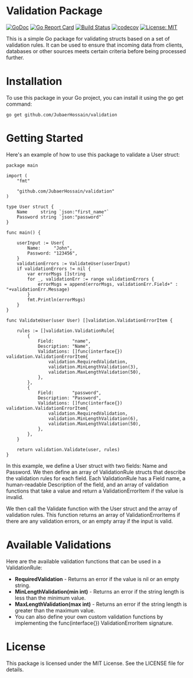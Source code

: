 # Validation Package

[![GoDoc](https://godoc.org/github.com/JubaerHossain/go-validation/validation?status.svg)](https://godoc.org/github.com/JubaerHossain/go-validation/validation)
[![Go Report Card](https://goreportcard.com/badge/github.com/JubaerHossain/go-validation)](https://goreportcard.com/report/github.com/JubaerHossain/go-validation)
[![Build Status](https://travis-ci.org/JubaerHossain/go-validation.svg?branch=master)](https://travis-ci.org/JubaerHossain/go-validation)
[![codecov](https://codecov.io/gh/JubaerHossain/go-validation/branch/master/graph/badge.svg)](https://codecov.io/gh/JubaerHossain/go-validation)
[![License: MIT](https://img.shields.io/badge/License-MIT-yellow.svg)](https://opensource.org/licenses/MIT)

This is a simple Go package for validating structs based on a set of validation rules. It can be used to ensure that incoming data from clients, databases or other sources meets certain criteria before being processed further.

# Installation

To use this package in your Go project, you can install it using the go get command:

```golang
go get github.com/JubaerHossain/validation
```

# Getting Started

Here's an example of how to use this package to validate a User struct:

```golang
package main

import (
	"fmt"

	"github.com/JubaerHossain/validation"
)

type User struct {
	Name     string `json:"first_name"`
	Password string `json:"password"`
}

func main() {

	userInput := User{
		Name:     "John",
		Password: "123456",
	}
	validationErrors := ValidateUser(userInput)
	if validationErrors != nil {
		var errorMsgs []string
		for _, validationErr := range validationErrors {
			errorMsgs = append(errorMsgs, validationErr.Field+" : "+validationErr.Message)
		}
		fmt.Println(errorMsgs)
	}
}

func ValidateUser(user User) []validation.ValidationErrorItem {

	rules := []validation.ValidationRule{
		{
			Field:       "name",
			Description: "Name",
			Validations: []func(interface{}) validation.ValidationErrorItem{
				validation.RequiredValidation,
				validation.MinLengthValidation(3),
				validation.MaxLengthValidation(50),
			},
		},
		{
			Field:       "password",
			Description: "Password",
			Validations: []func(interface{}) validation.ValidationErrorItem{
				validation.RequiredValidation,
				validation.MinLengthValidation(6),
				validation.MaxLengthValidation(50),
			},
		},
	}

	return validation.Validate(user, rules)
}
```

In this example, we define a User struct with two fields: Name and Password. We then define an array of ValidationRule structs that describe the validation rules for each field. Each ValidationRule has a Field name, a human-readable Description of the field, and an array of validation functions that take a value and return a ValidationErrorItem if the value is invalid.

We then call the Validate function with the User struct and the array of validation rules. This function returns an array of ValidationErrorItems if there are any validation errors, or an empty array if the input is valid.

# Available Validations

Here are the available validation functions that can be used in a ValidationRule:

- **RequiredValidation** - Returns an error if the value is nil or an empty string.
- **MinLengthValidation(min int)** - Returns an error if the string length is less than the minimum value.
- **MaxLengthValidation(max int)** - Returns an error if the string length is greater than the maximum value.
- You can also define your own custom validation functions by implementing the func(interface{}) ValidationErrorItem signature.

# License

This package is licensed under the MIT License. See the LICENSE file for details.

